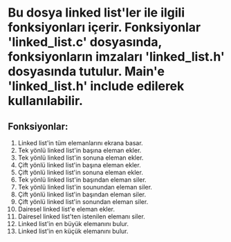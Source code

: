 # Bu dosya linked list'ler ile ilgili fonksiyonları içerir. Fonksiyonlar 'linked_list.c' dosyasında, fonksiyonların imzaları 'linked_list.h' dosyasında tutulur. Main'e 'linked_list.h' include edilerek kullanılabilir.

## Fonksiyonlar:

1. Linked list'in tüm elemanlarını ekrana basar.
2. Tek yönlü linked list'in başına eleman ekler.
3. Tek yönlü linked list'in sonuna eleman ekler.
4. Çift yönlü linked list'in başına eleman ekler.
5. Çift yönlü linked list'in sonuna eleman ekler.
6. Tek yönlü linked list'in başından eleman siler.
7. Tek yönlü linked list'in sounundan eleman siler.
8. Çift yönlü linked list'in başından eleman siler.
9. Çift yönlü linked list'in sonundan eleman siler.
10. Dairesel linked list'e eleman ekler.
11. Dairesel linked list'ten istenilen elemanı siler.
12. Linked list'in en büyük elemanını bulur.
13. Linked list'in en küçük elemanını bulur.